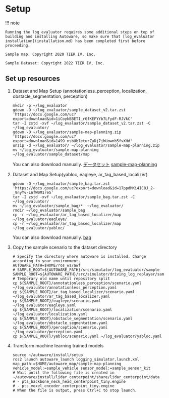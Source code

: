 # Setup

!!! note

    Running the log_evaluator requires some additional steps on top of building and installing Autoware, so make sure that [log_evaluator installation](installation.md) has been completed first before proceeding.

    Sample map: Copyright 2020 TIER IV, Inc.

    Sample Dataset: Copyright 2022 TIER IV, Inc.

## Set up resources

1. Dataset and Map Setup (annotationless_perception, localization, obstacle_segmentation, perception)

   ```shell
   mkdir -p ~/log_evaluator
   gdown -O ~/log_evaluator/sample_dataset_v2.tar.zst 'https://docs.google.com/uc?export=download&id=1iCoykBBETI_rGfKEFYYb7LFydF-RJVkC'
   tar -I zstd -xvf ~/log_evaluator/sample_dataset_v2.tar.zst -C ~/log_evaluator/
   gdown -O ~/log_evaluator/sample-map-planning.zip 'https://docs.google.com/uc?export=download&id=1499_nsbUbIeturZaDj7jhUownh5fvXHd'
   unzip -d ~/log_evaluator/ ~/log_evaluator/sample-map-planning.zip
   mv ~/log_evaluator/sample-map-planning ~/log_evaluator/sample_dataset/map
   ```

   You can also download manually.
   [データセット](https://drive.google.com/file/d/1iCoykBBETI_rGfKEFYYb7LFydF-RJVkC/view)
   [sample-map-planning](https://drive.google.com/file/d/1499_nsbUbIeturZaDj7jhUownh5fvXHd/view)

2. Dataset and Map Setup(yabloc, eagleye, ar_tag_based_localizer)

   ```shell
   gdown -O ~/log_evaluator/sample_bag.tar.zst 'https://docs.google.com/uc?export=download&id=17ppdMKi4IC8J_2-_9nyYv-LAfW0M1re5'
   tar -I zstd -xvf ~/log_evaluator/sample_bag.tar.zst -C ~/log_evaluator/
   mv ~/log_evaluator/sample_bag/*  ~/log_evaluator/
   rmdir ~/log_evaluator/sample_bag
   cp -r ~/log_evaluator/ar_tag_based_localizer/map ~/log_evaluator/eagleye/
   cp -r ~/log_evaluator/ar_tag_based_localizer/map ~/log_evaluator/yabloc/
   ```

   You can also download manually.
   [bag](https://drive.google.com/file/d/17ppdMKi4IC8J_2-_9nyYv-LAfW0M1re5/view)

3. Copy the sample scenario to the dataset directory

   ```shell
   # Specify the directory where autoware is installed. Change according to your environment.
   AUTOWARE_PATH=$HOME/ros_ws/awf
   # SAMPLE_ROOT=${AUTOWARE_PATH}/src/simulator/log_evaluator/sample
   SAMPLE_ROOT=${AUTOWARE_PATH}/src/simulator/driving_log_replayer/sample # Temporary old name until repository split
   cp ${SAMPLE_ROOT}/annotationless_perception/scenario.yaml ~/log_evaluator/annotationless_perception.yaml
   cp ${SAMPLE_ROOT}/ar_tag_based_localizer/scenario.yaml ~/log_evaluator/ar_tag_based_localizer.yaml
   cp ${SAMPLE_ROOT}/eagleye/scenario.yaml ~/log_evaluator/eagleye.yaml
   cp ${SAMPLE_ROOT}/localization/scenario.yaml ~/log_evaluator/localization.yaml
   cp ${SAMPLE_ROOT}/obstacle_segmentation/scenario.yaml ~/log_evaluator/obstacle_segmentation.yaml
   cp ${SAMPLE_ROOT}/perception/scenario.yaml ~/log_evaluator/perception.yaml
   cp ${SAMPLE_ROOT}/yabloc/scenario.yaml ~/log_evaluator/yabloc.yaml
   ```

4. Transform machine learning trained models

   ```shell
   source ~/autoware/install/setup
   ros2 launch autoware_launch logging_simulator.launch.xml map_path:=$HOME/autoware_map/sample-map-planning vehicle_model:=sample_vehicle sensor_model:=sample_sensor_kit
   # Wait until the following file is created in ~/autoware/install/lidar_centerpoint/share/lidar_centerpoint/data
   # - pts_backbone_neck_head_centerpoint_tiny.engine
   # - pts_voxel_encoder_centerpoint_tiny.engine
   # When the file is output, press Ctrl+C to stop launch.
   ```
